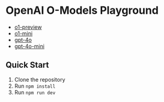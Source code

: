 # OpenAI O-Models Playground

- [o1-preview](https://platform.openai.com/docs/models/o1-preview)
- [o1-mini](https://platform.openai.com/docs/models/o1-mini)
- [gpt-4o](https://platform.openai.com/docs/models/gpt-4o)
- [gpt-4o-mini](https://platform.openai.com/docs/models/gpt-4o-mini)

## Quick Start

1. Clone the repository
2. Run `npm install`
3. Run `npm run dev`
